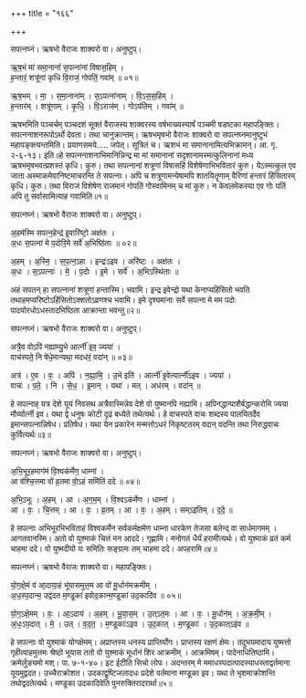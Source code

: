 +++
title = "१६६"

+++


सपत्नघ्नं। ऋषभो वैराजः शाक्वरो वा। अनुष्टुप्।

ऋ॒ष॒भं मा॑ समा॒नानां॑ स॒पत्ना॑नां विषास॒हिम् ।  
ह॒न्तारं॒ शत्रू॑णां कृधि वि॒राजं॒ गोप॑तिं॒ गवा॑म् ॥ ०१॥

ऋ॒ष॒भम् । मा॒ । स॒मा॒नाना॑म् । स॒ऽपत्ना॑नाम् । वि॒ऽस॒स॒हिम् ।  
ह॒न्तार॑म् । शत्रू॑णाम् । कृ॒धि॒ । वि॒ऽराज॑म् । गोऽप॑तिम् । गवा॑म् ॥

ऋषभमिति पञ्चर्चम् पञ्चदशं सूक्तं वैराजस्य शाक्वरस्य वर्षभाख्यस्यार्षं पञ्चमी षडष्टका महापङ्क्तिः। सपत्ननाशनरूपोऽर्थो देवता। तथा चानुक्रान्तम्। ऋषभमृषभो वैराजः शाक्वरो वा सपत्नघ्नमानुष्टुभं महापङ्क्त्यन्तमिति। प्रयाणसमये..... जपेत्। सूत्रितं च। ऋशभं मा समानानामित्यभिक्रामन्। आ. गृ. २-६-१३। इति॥हे सपत्ननाशनाभिमानिन्निन्द्र मा मां समानानां सदृशानामस्मत्कुलिनानां मध्य ऋषभमृषभवत्प्रशस्तं कृधि। कुरु। तथा सपत्नानां शत्रूणां विषासहिं विशेषेणाभिभवितारं कुरु। येऽस्मत्कुल एव जाता अस्माकमेवानिष्टमाचरन्ति ते सपत्नाः। अपि च शत्रूणामन्येषामपि शातयितॄणाम् वैरिणां हन्तारं हिंसितारम् कृधि। कुरु। तथा विराजं विशेषेण राजमानं गोपतिं गोस्वामिनम् च मां कुरु। न केवलमेकस्या एव गोः पतिं अपि तु सर्वासामित्याह गवामिति॥१॥

सपत्नघ्नं। ऋषभो वैराजः शाक्वरो वा। अनुष्टुप्।

अ॒हम॑स्मि सपत्न॒हेन्द्र॑ इ॒वारि॑ष्टो॒ अक्ष॑तः ।  
अ॒धः स॒पत्ना॑ मे प॒दोरि॒मे सर्वे॑ अ॒भिष्ठि॑ताः ॥ ०२॥

अ॒हम् । अ॒स्मि॒ । स॒प॒त्न॒ऽहा । इन्द्रः॑ऽइव । अरि॑ष्टः । अक्ष॑तः ।  
अ॒धः । स॒ऽपत्नाः॑ । मे॒ । प॒दोः । इ॒मे । सर्वे॑ । अ॒भिऽस्थि॑ताः ॥

अहं सपतन् हा सपत्नानां शत्रूणां हन्तास्मि। भवामि। इन्द्र इवेन्द्रो यथा केनाप्यहिंसितो भवति तथाहमप्यरिष्टोऽहिंसितोऽक्शतोऽव्रणश्च भवामि। इमे दृश्यमानाः सर्वे सपत्ना मे मम पदोः पादयोरधोऽधस्तादभिष्ठिता आक्रान्ता भवन्तु॥२॥

सपत्नघ्नं। ऋषभो वैराजः शाक्वरो वा। अनुष्टुप्।

अत्रै॒व वोऽपि॑ नह्याम्यु॒भे आर्त्नी॑ इव॒ ज्यया॑ ।  
वाच॑स्पते॒ नि षे॑धे॒मान्यथा॒ मदध॑रं॒ वदा॑न् ॥ ०३॥

अत्र॑ । ए॒व । वः॒ । अपि॑ । न॒ह्या॒मि॒ । उ॒भे इति॑ । आर्त्नी॑ इ॒वेत्यार्त्नी॑ऽइव । ज्यया॑ ।  
वाचः॑ । प॒ते॒ । नि । से॒ध॒ । इ॒मान् । यथा॑ । मत् । अध॑रम् । वदा॑न् ॥

हे सपत्नाह् यत्र देशे यूयं निवसथ अत्रैवास्मिन्नेव देशे वो युष्मानपि नह्यामि। अपिनद्धान्पाशैर्बद्धान्करोमि ज्यया मौर्व्यार्त्नी इव। यथा द्वे धनुषः कोटी दृढं बध्येते तथेत्यर्थः। हे वाचस्पते वाचः शब्दस्य पालयितर्देव इमान्सपत्नान्निषेध। प्रतिषेध। यथा येन प्रकारेन मन्मत्तोऽधरं निकृष्टतरम् वदान् वदन्ति तथा निरुद्धवाचः कुर्वित्यर्थः॥३॥

सपत्नघ्नं। ऋषभो वैराजः शाक्वरो वा। अनुष्टुप्।

अ॒भि॒भूर॒हमाग॑मं वि॒श्वक॑र्मेण॒ धाम्ना॑ ।  
आ व॑श्चि॒त्तमा वो॑ व्र॒तमा वो॒ऽहं समि॑तिं ददे ॥ ०४॥

अ॒भि॒ऽभूः । अ॒हम् । आ । अ॒ग॒म॒म् । वि॒श्वऽक॑र्मेण । धाम्ना॑ ।  
आ । वः॒ । चि॒त्तम् । आ । वः॒ । व्र॒तम् । आ । वः॒ । अ॒हम् । सम्ऽइ॑तिम् । द॒दे॒ ॥

हे सपत्नाः अभिभूरभिभविताहं विश्वकर्मेन सर्वकर्मक्षमेण धाम्ना धारकेण तेजसा बलेन्द् वा सार्धमागमम् । आगतवानस्मि। अतो वो युश्माकं चित्तं मन आददे। गृह्णामि। मनोगतं धैर्यं हरामीत्यर्थः। वो युश्माकं व्रतं कर्म चाहमा ददे। वो युष्मदीयो यः समितिः सङ्ग्रामः तम् चाहमा ददे। अपहरामि॥४॥

सपत्नघ्नं। ऋषभो वैराजः शाक्वरो वा। महापङ्क्तिः।

यो॒ग॒क्षे॒मं व॑ आ॒दाया॒हं भू॑यासमुत्त॒म आ वो॑ मू॒र्धान॑मक्रमीम् ।  
अ॒ध॒स्प॒दान्म॒ उद्व॑दत म॒ण्डूका॑ इवोद॒कान्म॒ण्डूका॑ उद॒कादि॑व ॥ ०५॥

यो॒ग॒ऽक्षे॒मम् । वः॒ । आ॒ऽदाय॑ । अ॒हम् । भू॒या॒स॒म् । उ॒त्ऽत॒मः । आ । वः॒ । मू॒र्धान॑म् । अ॒क्र॒मी॒म् ।  
अ॒धः॒ऽप॒दात् । मे॒ । उत् । व॒द॒त॒ । म॒ण्डूकाः॑ऽइव । उ॒द॒कात् । म॒ण्डूकाः॑ । उ॒द॒कात्ऽइ॑व ॥

हे सपत्नाः वो युश्माकं योगक्षेमम्। अप्राप्तस्य धनस्य प्राप्तिर्योगः। प्राप्तस्य रक्षणं क्षेमः। तदुभयमादाय युष्मत्तो गृहीत्वाहमुत्तमः श्रेष्ठो भूयास ततो वो युश्माकं मूर्धानं शिर आक्रमीम् । आक्रमिषम्। पादेनाधितिष्ठामि। क्रमेर्लुङ्यमो मश्। पा. ७-१-४०। इट ईटीति सिचो लोपः। अदन्तरम् मे ममाधस्पदात्पादस्याधस्ताद्वर्तमाना यूयमुद्वदत। उच्चैराक्रोशत। उदकाद्वृष्टिजलादधः प्रदेशे वर्तमाना मण्डूका इव। यथा ते भृशमाक्रोशन्ति तथोद्वदतेत्यर्थः। मण्डूका उदकादिवेति पुनरुक्तिरादरार्था॥५॥